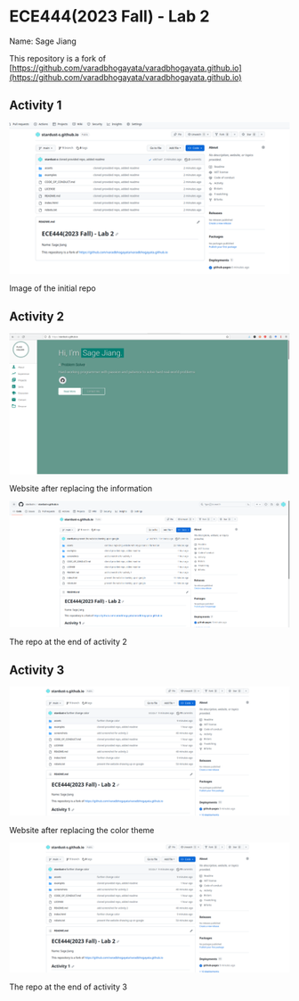 # ECE444(2023 Fall) - Lab 2


Name: Sage Jiang


This repository is a fork of [https://github.com/varadbhogayata/varadbhogayata.github.io](https://github.com/varadbhogayata/varadbhogayata.github.io)


## Activity 1
![Image of the repo](https://raw.githubusercontent.com/stardust-s/stardust-s.github.io/main/screenshots/1.png "Image of Repo")

Image of the initial repo

## Activity 2


![website](https://raw.githubusercontent.com/stardust-s/stardust-s.github.io/main/screenshots/2.png "")

Website after replacing the information


![Image of the repo](https://raw.githubusercontent.com/stardust-s/stardust-s.github.io/main/screenshots/3.png "")

The repo at the end of activity 2

## Activity 3


![website](https://raw.githubusercontent.com/stardust-s/stardust-s.github.io/main/screenshots/5.png "")

Website after replacing the color theme

![Image of the repo](https://raw.githubusercontent.com/stardust-s/stardust-s.github.io/main/screenshots/5.png "")

The repo at the end of activity 3